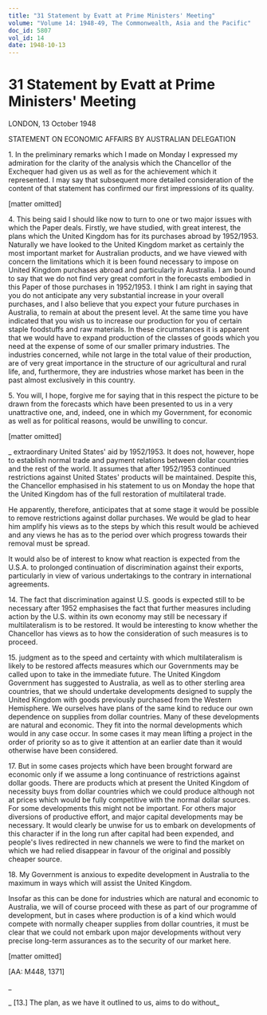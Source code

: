 ```yaml
---
title: "31 Statement by Evatt at Prime Ministers' Meeting"
volume: "Volume 14: 1948-49, The Commonwealth, Asia and the Pacific"
doc_id: 5807
vol_id: 14
date: 1948-10-13
---
```


# 31 Statement by Evatt at Prime Ministers' Meeting

LONDON, 13 October 1948

STATEMENT ON ECONOMIC AFFAIRS BY AUSTRALIAN DELEGATION

1\. In the preliminary remarks which I made on Monday I expressed my admiration for the clarity of the analysis which the Chancellor of the Exchequer had given us as well as for the achievement which it represented. I may say that subsequent more detailed consideration of the content of that statement has confirmed our first impressions of its quality.

[matter omitted]

4\. This being said I should like now to turn to one or two major issues with which the Paper deals. Firstly, we have studied, with great interest, the plans which the United Kingdom has for its purchases abroad by 1952/1953. Naturally we have looked to the United Kingdom market as certainly the most important market for Australian products, and we have viewed with concern the limitations which it is been found necessary to impose on United Kingdom purchases abroad and particularly in Australia. I am bound to say that we do not find very great comfort in the forecasts embodied in this Paper of those purchases in 1952/1953. I think I am right in saying that you do not anticipate any very substantial increase in your overall purchases, and I also believe that you expect your future purchases in Australia, to remain at about the present level. At the same time you have indicated that you wish us to increase our production for you of certain staple foodstuffs and raw materials. In these circumstances it is apparent that we would have to expand production of the classes of goods which you need at the expense of some of our smaller primary industries. The industries concerned, while not large in the total value of their production, are of very great importance in the structure of our agricultural and rural life, and, furthermore, they are industries whose market has been in the past almost exclusively in this country.

5\. You will, I hope, forgive me for saying that in this respect the picture to be drawn from the forecasts which have been presented to us in a very unattractive one, and, indeed, one in which my Government, for economic as well as for political reasons, would be unwilling to concur.

[matter omitted]

_ extraordinary United States' aid by 1952/1953. It does not, however, hope to establish normal trade and payment relations between dollar countries and the rest of the world. It assumes that after 1952/1953 continued restrictions against United States' products will be maintained. Despite this, the Chancellor emphasised in his statement to us on Monday the hope that the United Kingdom has of the full restoration of multilateral trade.

He apparently, therefore, anticipates that at some stage it would be possible to remove restrictions against dollar purchases. We would be glad to hear him amplify his views as to the steps by which this result would be achieved and any views he has as to the period over which progress towards their removal must be spread.

It would also be of interest to know what reaction is expected from the U.S.A. to prolonged continuation of discrimination against their exports, particularly in view of various undertakings to the contrary in international agreements.

14\. The fact that discrimination against U.S. goods is expected still to be necessary after 1952 emphasises the fact that further measures including action by the U.S. within its own economy may still be necessary if multilateralism is to be restored. It would be interesting to know whether the Chancellor has views as to how the consideration of such measures is to proceed.

15\. judgment as to the speed and certainty with which multilateralism is likely to be restored affects measures which our Governments may be called upon to take in the immediate future. The United Kingdom Government has suggested to Australia, as well as to other sterling area countries, that we should undertake developments designed to supply the United Kingdom with goods previously purchased from the Western Hemisphere. We ourselves have plans of the same kind to reduce our own dependence on supplies from dollar countries. Many of these developments are natural and economic. They fit into the normal developments which would in any case occur. In some cases it may mean lifting a project in the order of priority so as to give it attention at an earlier date than it would otherwise have been considered.

17\. But in some cases projects which have been brought forward are economic only if we assume a long continuance of restrictions against dollar goods. There are products which at present the United Kingdom of necessity buys from dollar countries which we could produce although not at prices which would be fully competitive with the normal dollar sources. For some developments this might not be important. For others major diversions of productive effort, and major capital developments may be necessary. It would clearly be unwise for us to embark on developments of this character if in the long run after capital had been expended, and people's lives redirected in new channels we were to find the market on which we had relied disappear in favour of the original and possibly cheaper source.

18\. My Government is anxious to expedite development in Australia to the maximum in ways which will assist the United Kingdom.

Insofar as this can be done for industries which are natural and economic to Australia, we will of course proceed with these as part of our programme of development, but in cases where production is of a kind which would compete with normally cheaper supplies from dollar countries, it must be clear that we could not embark upon major developments without very precise long-term assurances as to the security of our market here.

[matter omitted]

[AA: M448, 1371]

_

_ [13.] The plan, as we have it outlined to us, aims to do without_
